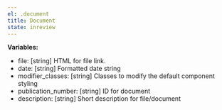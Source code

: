 ```yaml
---
el: .document
title: Document
state: inreview
---
```


__Variables:__
* file: [string] HTML for file link.
* date: [string] Formatted date string
* modifier_classes: [string] Classes to modify the default component styling
* publication_number: [string] ID for document
* description: [string] Short description for file/document
